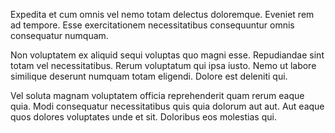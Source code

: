 Expedita et cum omnis vel nemo totam delectus doloremque. Eveniet rem ad tempore. Esse exercitationem necessitatibus consequuntur omnis consequatur numquam.
 Non voluptatem ex aliquid sequi voluptas quo magni esse. Repudiandae sint totam vel necessitatibus. Rerum voluptatum qui ipsa iusto. Nemo ut labore similique deserunt numquam totam eligendi. Dolore est deleniti qui.
 Vel soluta magnam voluptatem officia reprehenderit quam rerum eaque quia. Modi consequatur necessitatibus quis quia dolorum aut aut. Aut eaque quos dolores voluptates unde et sit. Doloribus eos molestias qui.